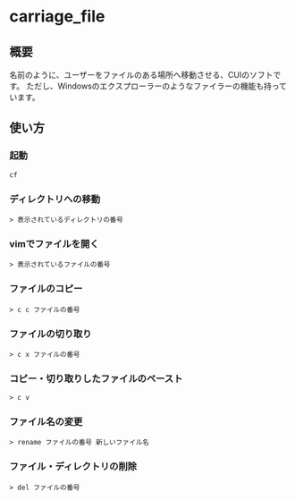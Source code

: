 # carriage_file
## 概要
名前のように、ユーザーをファイルのある場所へ移動させる、CUIのソフトです。
ただし、Windowsのエクスプローラーのようなファイラーの機能も持っています。
## 使い方
### 起動
```shell
cf
```
### ディレクトリへの移動
```
> 表示されているディレクトリの番号
```
### vimでファイルを開く
```
> 表示されているファイルの番号
```
### ファイルのコピー
```
> c c ファイルの番号
```
### ファイルの切り取り
```
> c x ファイルの番号
```
### コピー・切り取りしたファイルのペースト
```
> c v
```
### ファイル名の変更
```
> rename ファイルの番号 新しいファイル名
```
### ファイル・ディレクトリの削除
```
> del ファイルの番号
```